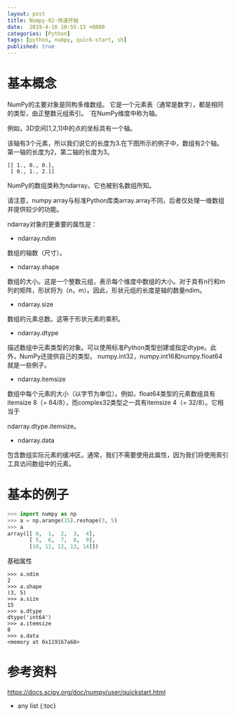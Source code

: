 ```yaml
---
layout: post
title: Numpy-02-快速开始
date:  2019-4-16 10:55:13 +0800
categories: [Python]
tags: [python, numpy, quick-start, sh]
published: true
---
```


# 基本概念


NumPy的主要对象是同构多维数组。 它是一个元素表（通常是数字），都是相同的类型，由正整数元组索引。 `在NumPy维度中称为轴。

例如，3D空间[1,2,1]中的点的坐标具有一个轴。 

该轴有3个元素，所以我们说它的长度为3.在下图所示的例子中，数组有2个轴。 第一轴的长度为2，第二轴的长度为3。

```
[[ 1., 0., 0.],
 [ 0., 1., 2.]]
```

NumPy的数组类称为ndarray。它也被别名数组所知。

请注意，numpy.array与标准Python库类array.array不同，后者仅处理一维数组并提供较少的功能。 

ndarray对象的更重要的属性是：

- ndarray.ndim

数组的轴数（尺寸）。

- ndarray.shape

数组的大小。这是一个整数元组，表示每个维度中数组的大小。对于具有n行和m列的矩阵，形状将为（n，m）。因此，形状元组的长度是轴的数量ndim。

- ndarray.size

数组的元素总数。这等于形状元素的乘积。

- ndarray.dtype

描述数组中元素类型的对象。可以使用标准Python类型创建或指定dtype。此外，NumPy还提供自己的类型。 numpy.int32，numpy.int16和numpy.float64就是一些例子。

- ndarray.itemsize

数组中每个元素的大小（以字节为单位）。例如，float64类型的元素数组具有itemsize 8（= 64/8），而complex32类型之一具有itemsize 4（= 32/8）。它相当于

ndarray.dtype.itemsize。

- ndarray.data

包含数组实际元素的缓冲区。通常，我们不需要使用此属性，因为我们将使用索引工具访问数组中的元素。

# 基本的例子

```py
>>> import numpy as np
>>> a = np.arange(15).reshape(3, 5)
>>> a
array([[ 0,  1,  2,  3,  4],
       [ 5,  6,  7,  8,  9],
       [10, 11, 12, 13, 14]])
```

基础属性

```
>>> a.ndim
2
>>> a.shape
(3, 5)
>>> a.size
15
>>> a.dtype
dtype('int64')
>>> a.itemsize
8
>>> a.data
<memory at 0x119167a68>
```


# 参考资料

https://docs.scipy.org/doc/numpy/user/quickstart.html

* any list
{:toc}











